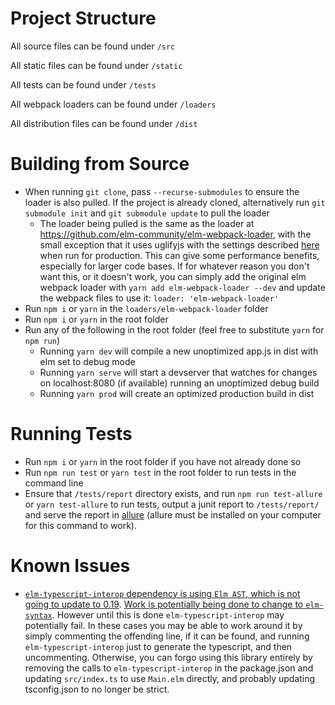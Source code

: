# Project Structure  

All source files can be found under `/src`

All static files can be found under `/static`

All tests can be found under `/tests`

All webpack loaders can be found under `/loaders`

All distribution files can be found under `/dist`  

# Building from Source

* When running `git clone`, pass `--recurse-submodules` to ensure the loader is also pulled. If the project is already cloned, alternatively run `git submodule init` and `git submodule update` to pull the loader
  * The loader being pulled is the same as the loader at https://github.com/elm-community/elm-webpack-loader, with the small exception that it uses uglifyjs with the settings described [here](https://guide.elm-lang.org/optimization/asset_size.html) when run for production. This can give some performance benefits, especially for larger code bases. If for whatever reason you don't want this, or it doesn't work, you can simply add the original elm webpack loader with `yarn add elm-webpack-loader --dev` and update the webpack files to use it: `loader: 'elm-webpack-loader'`
* Run `npm i` or `yarn` in the `loaders/elm-webpack-loader` folder
* Run `npm i` or `yarn` in the root folder
* Run any of the following in the root folder (feel free to substitute `yarn` for `npm run`)
	* Running `yarn dev` will compile a new unoptimized app.js in dist with elm set to debug mode
	* Running `yarn serve` will start a devserver that watches for changes on localhost:8080 (if available) running an unoptimized debug build
	* Running `yarn prod` will create an optimized production build in dist

  

# Running Tests  

* Run `npm i` or `yarn` in the root folder if you have not already done so
* Run `npm run test` or `yarn test` in the root folder to run tests in the command line
* Ensure that `/tests/report` directory exists, and run `npm run test-allure` or `yarn test-allure` to run tests, output a junit report to `/tests/report/` and serve the report in [allure](http://allure.qatools.ru/) (allure must be installed on your computer for this command to work).

# Known Issues

* [`elm-typescript-interop` dependency is using `Elm AST`, which is not going to update to 0.19](https://github.com/dillonkearns/elm-typescript-interop/issues/15#issuecomment-438448890). [Work is potentially being done to change to `elm-syntax`](https://github.com/dillonkearns/elm-typescript-interop/issues/17). However until this is done `elm-typescript-interop` may potentially fail. In these cases you may be able to work around it by simply commenting the offending line, if it can be found, and running `elm-typescript-interop` just to generate the typescript, and then uncommenting. Otherwise, you can forgo using this library entirely by removing the calls to `elm-typescript-interop` in the package.json and updating `src/index.ts` to use `Main.elm` directly, and probably updating tsconfig.json to no longer be strict.
